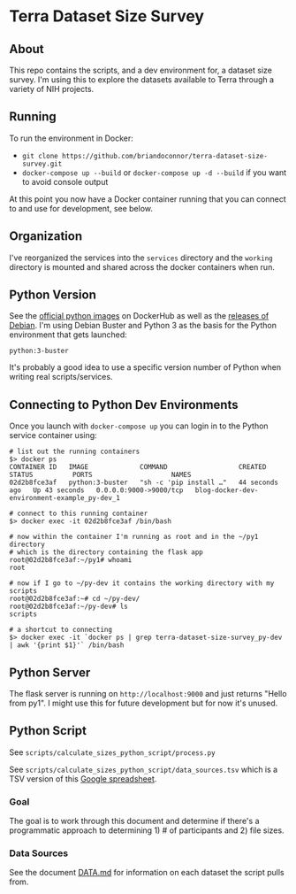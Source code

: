 # Terra Dataset Size Survey

## About

This repo contains the scripts, and a dev environment for, a dataset size survey.
I'm using this to explore the datasets available to Terra through a variety of
NIH projects.

## Running

To run the environment in Docker:

- `git clone https://github.com/briandoconnor/terra-dataset-size-survey.git`
- `docker-compose up --build` or `docker-compose up -d --build` if you want to avoid console output

At this point you now have a Docker container running that you can connect
to and use for development, see below.

## Organization

I've reorganized the services into the `services` directory and the
`working` directory is mounted and shared across the docker containers when run.

## Python Version

See the [official python images](https://hub.docker.com/_/python) on DockerHub
as well as the [releases of Debian](https://wiki.debian.org/DebianReleases).  I'm
using Debian Buster and Python 3 as the basis for the Python environment that gets
launched:

    python:3-buster

It's probably a good idea to use a specific version number of Python when
writing real scripts/services.

## Connecting to Python Dev Environments

Once you launch with `docker-compose up` you can login in to the Python service
container using:

```
# list out the running containers
$> docker ps
CONTAINER ID   IMAGE             COMMAND                  CREATED          STATUS          PORTS                    NAMES
02d2b8fce3af   python:3-buster   "sh -c 'pip install …"   44 seconds ago   Up 43 seconds   0.0.0.0:9000->9000/tcp   blog-docker-dev-environment-example_py-dev_1

# connect to this running container
$> docker exec -it 02d2b8fce3af /bin/bash

# now within the container I'm running as root and in the ~/py1 directory
# which is the directory containing the flask app
root@02d2b8fce3af:~/py1# whoami
root

# now if I go to ~/py-dev it contains the working directory with my scripts
root@02d2b8fce3af:~# cd ~/py-dev/
root@02d2b8fce3af:~/py-dev# ls
scripts

# a shortcut to connecting
$> docker exec -it `docker ps | grep terra-dataset-size-survey_py-dev | awk '{print $1}'` /bin/bash
```

## Python Server

The flask server is running on `http://localhost:9000` and just returns "Hello from py1".
I might use this for future development but for now it's unused.

## Python Script

See `scripts/calculate_sizes_python_script/process.py`

See `scripts/calculate_sizes_python_script/data_sources.tsv` which is a TSV version
of this [Google spreadsheet](https://docs.google.com/spreadsheets/d/10A5kbSqUcWWUoPWHwREwCrRjCORZ5jrxQpWW5cMVgh0/edit#gid=0).

### Goal

The goal is to work through this document and determine if there's a
programmatic approach to determining 1) # of participants and 2) file sizes.

### Data Sources

See the document [DATA.md](DATA.md) for information on each dataset the
script pulls from.
